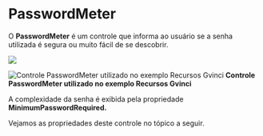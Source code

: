 # PasswordMeter

O **PasswordMeter** é um controle que informa ao usuário se a senha utilizada é segura ou muito fácil de se descobrir.

![](http://www.gvinci.com.br/manual/pswmetergv5.zoom80.png)

 ![Controle PasswordMeter utilizado no exemplo Recursos Gvinci](http://www.gvinci.com.br/manual/passwodmetgv5.zoom55.png)                                        **Controle PasswordMeter utilizado no exemplo Recursos Gvinci**

A complexidade da senha é exibida pela propriedade **MinimumPasswordRequired.**

Vejamos as propriedades deste controle no tópico a seguir.

